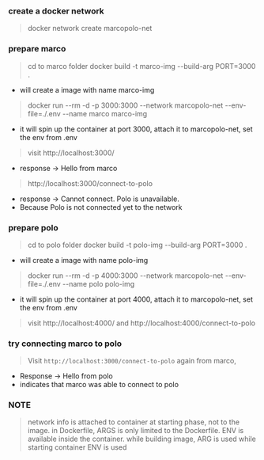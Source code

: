 ### create a docker network 
> docker network create marcopolo-net

### prepare marco
> cd to marco folder
> docker build -t marco-img --build-arg PORT=3000 .
- will create a image with name marco-img
> docker run --rm -d -p 3000:3000 --network marcopolo-net --env-file=./.env --name marco marco-img
- it will spin up the container at port 3000, attach it to marcopolo-net, set the env from .env
> visit http://localhost:3000/ 
- response -> Hello from marco
> http://localhost:3000/connect-to-polo 
- response -> Cannot connect. Polo is unavailable.
- Because Polo is not connected yet to the network



### prepare polo
> cd to polo folder
> docker build -t polo-img --build-arg PORT=3000 .
- will create a image with name polo-img
> docker run --rm -d -p 4000:3000 --network marcopolo-net --env-file=./.env --name polo polo-img
- it will spin up the container at port 4000, attach it to marcopolo-net, set the env from .env
> visit http://localhost:4000/ and http://localhost:4000/connect-to-polo 

### try connecting marco to polo
> Visit `http://localhost:3000/connect-to-polo` again from marco,
- Response -> Hello from polo
- indicates that marco was able to connect to polo 

### NOTE
> network info is attached to container at starting phase, not to the image. 
> in Dockerfile, ARGS is only limited to the Dockerfile. ENV is available inside the container. 
> while building image, ARG is used
> while starting container ENV is used
